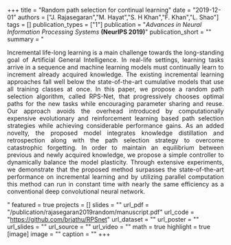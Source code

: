 +++
title = "Random path selection for continual learning"
date = "2019-12-01"
authors = ["J. Rajasegaran","M. Hayat","S. H Khan","F. Khan","L. Shao"]
tags = []
publication_types = ["1"]
publication = "_Advances in Neural Information Processing Systems_ **(NeurIPS 2019)**"
publication_short = ""
summary = "<p style='text-align: justify;'> Incremental life-long learning is a main challenge towards the long-standing goal of Artificial General Intelligence. In real-life settings, learning tasks arrive in a sequence and machine learning models must continually learn to increment already acquired knowledge. The existing incremental learning approaches fall well below the state-of-the-art cumulative models that use all training classes at once. In this paper, we propose a random path selection algorithm, called RPS-Net, that progressively chooses optimal paths for the new tasks while encouraging parameter sharing and reuse. Our approach avoids the overhead introduced by computationally expensive evolutionary and reinforcement learning based path selection strategies while achieving considerable performance gains. As an added novelty, the proposed model integrates knowledge distillation and retrospection along with the path selection strategy to overcome catastrophic forgetting. In order to maintain an equilibrium between previous and newly acquired knowledge, we propose a simple controller to dynamically balance the model plasticity. Through extensive experiments, we demonstrate that the proposed method surpasses the state-of-the-art performance on incremental learning and by utilizing parallel computation this method can run in constant time with nearly the same efficiency as a conventional deep convolutional neural network.</p>"
featured = true
projects = []
slides = ""
url_pdf = "/publication/rajasegaran2019random/manuscript.pdf"
url_code = "https://github.com/brjathu/RPSnet"
url_dataset = ""
url_poster = ""
url_slides = ""
url_source = ""
url_video = ""
math = true
highlight = true
[image]
image = ""
caption = ""
+++


